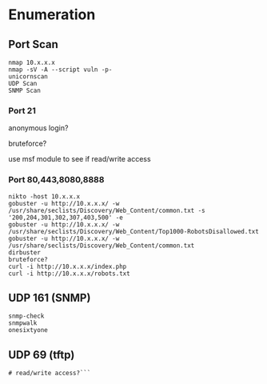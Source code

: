# Enumeration

## Port Scan
```
nmap 10.x.x.x
nmap -sV -A --script vuln -p-
unicornscan
UDP Scan
SNMP Scan
```

### Port 21

anonymous login?

bruteforce?

use msf module to see if read/write access

### Port 80,443,8080,8888
```
nikto -host 10.x.x.x
gobuster -u http://10.x.x.x/ -w /usr/share/seclists/Discovery/Web_Content/common.txt -s '200,204,301,302,307,403,500' -e
gobuster -u http://10.x.x.x/ -w /usr/share/seclists/Discovery/Web_Content/Top1000-RobotsDisallowed.txt
gobuster -u http://10.x.x.x/ -w /usr/share/seclists/Discovery/Web_Content/common.txt
dirbuster
bruteforce?
curl -i http://10.x.x.x/index.php
curl -i http://10.x.x.x/robots.txt
```
## UDP 161 (SNMP)

```
snmp-check
snmpwalk
onesixtyone
```

## UDP 69 (tftp)

```
# read/write access?```
